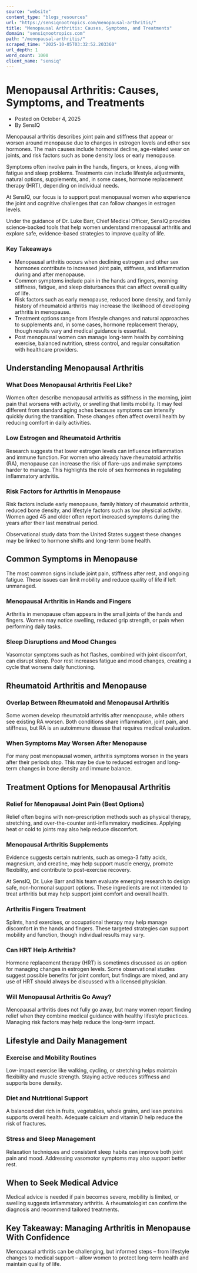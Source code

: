 ```yaml
---
source: "website"
content_type: "blogs_resources"
url: "https://sensiqnootropics.com/menopausal-arthritis/"
title: "Menopausal Arthritis: Causes, Symptoms, and Treatments"
domain: "sensiqnootropics.com"
path: "/menopausal-arthritis/"
scraped_time: "2025-10-05T03:32:52.203360"
url_depth: 1
word_count: 1000
client_name: "sensiq"
---
```


# Menopausal Arthritis: Causes, Symptoms, and Treatments

*   Posted on October 4, 2025
*   By SensIQ

Menopausal arthritis describes joint pain and stiffness that appear or worsen around menopause due to changes in estrogen levels and other sex hormones. The main causes include hormonal decline, age-related wear on joints, and risk factors such as bone density loss or early menopause.  

Symptoms often involve pain in the hands, fingers, or knees, along with fatigue and sleep problems. Treatments can include lifestyle adjustments, natural options, supplements, and, in some cases, hormone replacement therapy (HRT), depending on individual needs.

At SensIQ, our focus is to support post menopausal women who experience the joint and cognitive challenges that can follow changes in estrogen levels.

Under the guidance of Dr. Luke Barr, Chief Medical Officer, SensIQ provides science-backed tools that help women understand menopausal arthritis and explore safe, evidence-based strategies to improve quality of life.

### Key Takeaways

*   Menopausal arthritis occurs when declining estrogen and other sex hormones contribute to increased joint pain, stiffness, and inflammation during and after menopause.
*   Common symptoms include pain in the hands and fingers, morning stiffness, fatigue, and sleep disturbances that can affect overall quality of life.
*   Risk factors such as early menopause, reduced bone density, and family history of rheumatoid arthritis may increase the likelihood of developing arthritis in menopause.
*   Treatment options range from lifestyle changes and natural approaches to supplements and, in some cases, hormone replacement therapy, though results vary and medical guidance is essential.
*   Post menopausal women can manage long-term health by combining exercise, balanced nutrition, stress control, and regular consultation with healthcare providers.

## Understanding Menopausal Arthritis

### What Does Menopausal Arthritis Feel Like?

Women often describe menopausal arthritis as stiffness in the morning, joint pain that worsens with activity, or swelling that limits mobility. It may feel different from standard aging aches because symptoms can intensify quickly during the transition. These changes often affect overall health by reducing comfort in daily activities.

### Low Estrogen and Rheumatoid Arthritis

Research suggests that lower estrogen levels can influence inflammation and immune function. For women who already have rheumatoid arthritis (RA), menopause can increase the risk of flare-ups and make symptoms harder to manage. This highlights the role of sex hormones in regulating inflammatory arthritis.

### Risk Factors for Arthritis in Menopause

Risk factors include early menopause, family history of rheumatoid arthritis, reduced bone density, and lifestyle factors such as low physical activity. Women aged 45 and older often report increased symptoms during the years after their last menstrual period.  

Observational study data from the United States suggest these changes may be linked to hormone shifts and long-term bone health.

## Common Symptoms in Menopause

The most common signs include joint pain, stiffness after rest, and ongoing fatigue. These issues can limit mobility and reduce quality of life if left unmanaged.

### Menopausal Arthritis in Hands and Fingers

Arthritis in menopause often appears in the small joints of the hands and fingers. Women may notice swelling, reduced grip strength, or pain when performing daily tasks.

### Sleep Disruptions and Mood Changes

Vasomotor symptoms such as hot flashes, combined with joint discomfort, can disrupt sleep. Poor rest increases fatigue and mood changes, creating a cycle that worsens daily functioning.

## Rheumatoid Arthritis and Menopause

### Overlap Between Rheumatoid and Menopausal Arthritis

Some women develop rheumatoid arthritis after menopause, while others see existing RA worsen. Both conditions share inflammation, joint pain, and stiffness, but RA is an autoimmune disease that requires medical evaluation.

### When Symptoms May Worsen After Menopause

For many post menopausal women, arthritis symptoms worsen in the years after their periods stop. This may be due to reduced estrogen and long-term changes in bone density and immune balance.

## Treatment Options for Menopausal Arthritis

### Relief for Menopausal Joint Pain (Best Options)

Relief often begins with non-prescription methods such as physical therapy, stretching, and over-the-counter anti-inflammatory medicines. Applying heat or cold to joints may also help reduce discomfort.

### Menopausal Arthritis Supplements

Evidence suggests certain nutrients, such as omega-3 fatty acids, magnesium, and creatine, may help support muscle energy, promote flexibility, and contribute to post-exercise recovery.  

At SensIQ, Dr. Luke Barr and his team evaluate emerging research to design safe, non-hormonal support options. These ingredients are not intended to treat arthritis but may help support joint comfort and overall health.

### Arthritis Fingers Treatment

Splints, hand exercises, or occupational therapy may help manage discomfort in the hands and fingers. These targeted strategies can support mobility and function, though individual results may vary.

### Can HRT Help Arthritis?

Hormone replacement therapy (HRT) is sometimes discussed as an option for managing changes in estrogen levels. Some observational studies suggest possible benefits for joint comfort, but findings are mixed, and any use of HRT should always be discussed with a licensed physician.

### Will Menopausal Arthritis Go Away?

Menopausal arthritis does not fully go away, but many women report finding relief when they combine medical guidance with healthy lifestyle practices. Managing risk factors may help reduce the long-term impact.

## Lifestyle and Daily Management

### Exercise and Mobility Routines

Low-impact exercise like walking, cycling, or stretching helps maintain flexibility and muscle strength. Staying active reduces stiffness and supports bone density.

### Diet and Nutritional Support

A balanced diet rich in fruits, vegetables, whole grains, and lean proteins supports overall health. Adequate calcium and vitamin D help reduce the risk of fractures.

### Stress and Sleep Management

Relaxation techniques and consistent sleep habits can improve both joint pain and mood. Addressing vasomotor symptoms may also support better rest.

## When to Seek Medical Advice

Medical advice is needed if pain becomes severe, mobility is limited, or swelling suggests inflammatory arthritis. A rheumatologist can confirm the diagnosis and recommend tailored treatments.

## Key Takeaway: Managing Arthritis in Menopause With Confidence

Menopausal arthritis can be challenging, but informed steps – from lifestyle changes to medical support – allow women to protect long-term health and maintain quality of life.